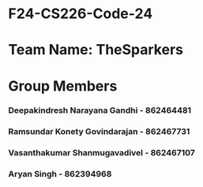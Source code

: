 # F24-CS226-Code-24 
# Team Name: TheSparkers 
# Group Members 
### Deepakindresh Narayana Gandhi - 862464481 
### Ramsundar Konety Govindarajan - 862467731 
### Vasanthakumar Shanmugavadivel - 862467107 
### Aryan Singh - 862394968 
